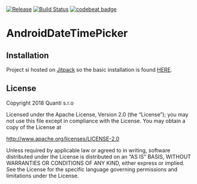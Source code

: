 [![Release](https://jitpack.io/v/Qase/AndroidDateTimePicker.svg)](https://jitpack.io/#Qase/AndroidDateTimePicker)
[![Build Status](https://travis-ci.org/Qase/AndroidDateTimePicker.svg?branch=master)](https://travis-ci.org/Qase/AndroidDateTimePicker)
[![codebeat badge](https://codebeat.co/badges/21bd2793-337f-43eb-b774-240aaa202819)](https://codebeat.co/projects/github-com-qase-androiddatetimepicker-master)

# AndroidDateTimePicker

## Installation

Project si hosted on [Jitpack](https://jitpack.io) so the basic installation is found [HERE](https://jitpack.io/#Qase/AndroidDateTimePicker).

## License

Copyright 2018 Quanti s.r.o

Licensed under the Apache License, Version 2.0 (the “License”); you may not use this file except in compliance with the License. You may obtain a copy of the License at 

http://www.apache.org/licenses/LICENSE-2.0 

Unless required by applicable law or agreed to in writing, software distributed under the License is distributed on an “AS IS” BASIS, WITHOUT WARRANTIES OR CONDITIONS OF ANY KIND, either express or implied. See the License for the specific language governing permissions and limitations under the License.
